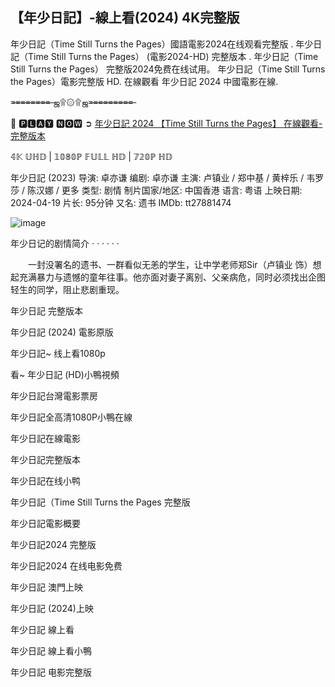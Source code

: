 ## 【年少日記】-線上看(2024) 4K完整版

年少日記（Time Still Turns the Pages）國語電影2024在线观看完整版 . 年少日記（Time Still Turns the Pages） (電影2024-HD) 完整版本 . 年少日記（Time Still Turns the Pages） 完整版2024免费在线试用。 年少日記（Time Still Turns the Pages）電影完整版 HD. 在線觀看 年少日記 2024 中國電影在線.

=̶=̶=̶=̶=̶=̶=̶=̶ ஜ۩۞۩ஜ=̶=̶=̶=̶=̶=̶=̶=̶=̶

💯 🅿🅻🅰🆈 🅽🅾🆆 ➲ [年少日記 2024 【Time Still Turns the Pages】 在線觀看-完整版本](https://t.co/gELKEHa4Uu)

𝟜𝕂 𝕌ℍ𝔻 | 𝟙𝟘𝟠𝟘ℙ 𝔽𝕌𝕃𝕃 ℍ𝔻 | 𝟟𝟚𝟘ℙ ℍ𝔻

年少日記 (2023) 导演: 卓亦谦 编剧: 卓亦谦 主演: 卢镇业 / 郑中基 / 黄梓乐 / 韦罗莎 / 陈汉娜 / 更多 类型: 剧情 制片国家/地区: 中国香港 语言: 粤语 上映日期: 2024-04-19 片长: 95分钟 又名: 遗书 IMDb: tt27881474

![image](https://github.com/HDTAIWAN-TWZH/.github/assets/168392484/60e1ef4b-3ff3-4c8e-a701-057f85603637)

年少日记的剧情简介 · · · · · ·

　　一封没署名的遗书、一群看似无恙的学生，让中学老师郑Sir（卢镇业 饰）想起充满暴力与遗憾的童年往事。他亦面对妻子离别、父亲病危，同时必须找出企图轻生的同学，阻止悲剧重现。

年少日記 完整版本

年少日記 (2024) 電影原版

年少日記~ 线上看1080p

看~ 年少日記 (HD)小鴨視頻

年少日記台灣電影票房

年少日記全高清1080P小鴨在線

年少日記在線電影

年少日記完整版本

年少日記在线小鸭

年少日記（Time Still Turns the Pages 完整版

年少日記電影概要

年少日記2024 完整版

年少日記2024 在线电影免费

年少日記 澳門上映

年少日記 (2024)上映

年少日記 線上看

年少日記 線上看小鴨

年少日記 电影完整版

